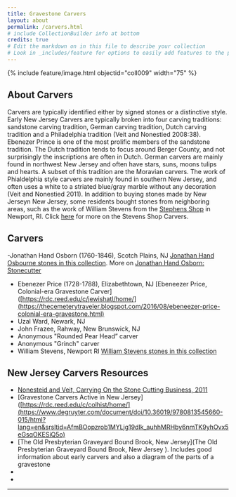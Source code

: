 ```yaml
---
title: Gravestone Carvers
layout: about
permalink: /carvers.html
# include CollectionBuilder info at bottom
credits: true
# Edit the markdown on in this file to describe your collection
# Look in _includes/feature for options to easily add features to the page
---
```


{% include feature/image.html objectid="coll009" width="75" %}

## About Carvers

Carvers are typically identified either by signed stones or a distinctive style. Early New Jersey Carvers are typically broken into four carving traditions: sandstone carving tradition, German carving tradition, Dutch carving tradition and a Philadelphia tradition (Veit and Nonestied 2008:38). Ebenezer Prince is one of the most prolific members of the sandstone tradition. The Dutch tradition tends to focus around Berger County, and not surprisingly the inscriptions are often in Dutch. German carvers are mainly found in northwest New Jersey and often have stars, suns, moons tulips and hearts. A subset of this tradition are the Moravian carvers. The work of Phialdelphia style carvers are mainly found in southern New Jersey, and often uses a white to a striated blue/gray marble without any decoration (Veit and Nonestied 2011). In addition to buying stones made by New Jerseyn New Jersey, some residents bought stones from neighboring areas, such as the work of William Stevens from the [Stephens Shop](https://www.johnstevensshop.com/) in Newport, RI. Click [here](https://ripnewport.com/carvers.html) for more on the Stevens Shop Carvers.

## Carvers
-Jonathan Hand Osborn (1760-1846), Scotch Plains, NJ [Jonathan Hand Osbourne stones in this collection](https://lauraleibman.github.io/NJCem/browse.html#jonathan%20hand%20osborn). More on [Jonathan Hand Osborn: Stonecutter](https://barbaradschaffer.blogspot.com/2013/08/jonathan-hand-osborn-stonecutter.html)
- Ebenezer Price (1728-1788), Elizabethtown, NJ [Ebeneezer Price, Colonial-era Gravestone Carver]([https://rdc.reed.edu/c/jewishatl/home/](https://thecemeterytraveler.blogspot.com/2016/08/ebeneezer-price-colonial-era-gravestone.html)
- Uzal Ward, Newark, NJ
- John Frazee, Rahway, New Brunswick, NJ
- Anonymous "Rounded Pear Head” carver
- Anonymous "Grinch" carver
- William Stevens, Newport RI [William Stevens stones in this collection](https://lauraleibman.github.io/NJCem/browse.html#william%20stevens%20(1710-1790)%2C%20newport%2C%20ri)

## New Jersey Carvers Resources
- [Nonesteid and Veit, Carrying On the Stone Cutting Business, 2011](https://gardenstatelegacy.com/files/Carrying_on_the_Stone_Cutting_Business_Nonestied_Veit_GSL11.pdf)
- [Gravestone Carvers Active in New Jersey]([https://rdc.reed.edu/c/colhist/home/](https://www.degruyter.com/document/doi/10.36019/9780813545660-015/html?lang=en&srsltid=AfmBOopzrob1MYLjg19dIk_auhhMRHby6nmTK9yhOvx5eGsqOKESiQ5o)
- [The Old Presbyterian Graveyard Bound Brook, New Jersey](The Old Presbyterian Graveyard Bound Brook, New Jersey ). Includes good information about early carvers and also a diagram of the parts of a gravestone
- 
- 
---

